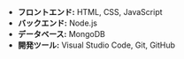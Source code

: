 - **フロントエンド:** HTML, CSS, JavaScript
- **バックエンド:** Node.js
- **データベース:** MongoDB
- **開発ツール:** Visual Studio Code, Git, GitHub
